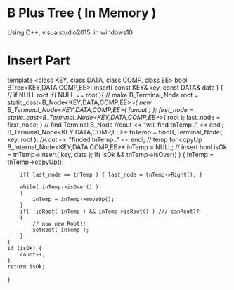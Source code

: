 # B Plus Tree ( In Memory )
  Using C++, visualstudio2015, in windows10
  
  
# Insert Part
template <class KEY, class DATA, class COMP, class EE>
bool BTree<KEY,DATA,COMP,EE>::insert( const KEY& key, const DATA& data )
{
    // if NULL root
    if( NULL == root ){
        // make B_Terminal_Node
        root = static_cast<B_Node<KEY,DATA,COMP,EE>*>( new B_Terminal_Node<KEY,DATA,COMP,EE>( fanout ) );
        first_node = static_cast<B_Terminal_Node<KEY,DATA,COMP,EE>*>( root );
        last_node = first_node;
    }
    // find Terminal B_Node
    //cout << "will find tnTemp.." << endl;
    B_Terminal_Node<KEY,DATA,COMP,EE>* tnTemp = findB_Terminal_Node( key, root );
    //cout << "finded tnTemp.." << endl;
    // temp for copyUp
    B_Internal_Node<KEY,DATA,COMP,EE>* inTemp = NULL;
    // insert
    bool isOk = tnTemp->insert( key, data );
    if( isOk && tnTemp->isOver() )
    {
        inTemp = tnTemp->copyUp();

        if( last_node == tnTemp ) { last_node = tnTemp->Right(); }

        while( inTemp->isOver() )
        {
            inTemp = inTemp->moveUp();
        }
        if( !isRoot( inTemp ) && inTemp->isRoot() ) /// canRoot??
        {
            // now new Root!!
            setRoot( inTemp );
        }
    }
	if (isOk) {
		count++;
	}
    return isOk;
}
